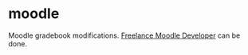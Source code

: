 moodle
======

Moodle gradebook modifications. [Freelance Moodle Developer](https://www.phpfreelanceprogrammer.com/customize-moodle.html) can be done.
